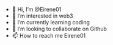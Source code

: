- 👋 Hi, I’m @Eirene01
- 👀 I’m interested in web3
- 🌱 I’m currently learning coding
- 💞️ I’m looking to collaborate on Github
- 📫 How to reach me Eirene01

<!---
Eirene01/Eirene01 is a ✨ special ✨ repository because its `README.md` (this file) appears on your GitHub profile.
You can click the Preview link to take a look at your changes.
--->
